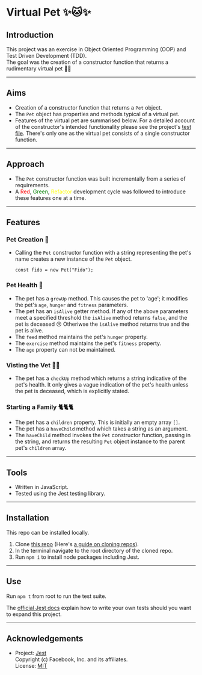 # Virtual Pet ✨🐱✨

## Introduction

This project was an exercise in Object Oriented Programming (OOP) and Test Driven Development (TDD).  
The goal was the creation of a constructor function that returns a rudimentary virtual pet 👾✨  

---

## Aims

- Creation of a constructor function that returns a `Pet` object.  
- The `Pet` object has properties and methods typical of a virtual pet.
- Features of the virtual pet are summarised below. For a detailed account of the constructor's intended functionality please see the project's [test file](https://github.com/DevArrowsmith/virtual-pet/blob/main/__tests__/pet.test.js). There's only one as the virtual pet consists of a single constructor function.

---

## Approach

- The `Pet` constructor function was built incrementally from a series of requirements.
- A <span style="color:red">Red</span>, <span style="color:green">Green</span>, <span style="color:yellow">Refactor</span> development cycle was followed to introduce these features one at a time.

---

## Features

### Pet Creation 🐾
- Calling the `Pet` constructor function with a string representing the pet's name creates a new instance of the `Pet` object.  

    ```
    const fido = new Pet("Fido");
    ```
### Pet Health 💖
- The pet has a `growUp` method. This causes the pet to 'age'; it modifies the pet's `age`, `hunger` and `fitness` parameters.
- The pet has an `isAlive` getter method. If any of the above parameters meet a specified threshold the `isAlive` method returns `false`, and the pet is deceased 😢 Otheriwse the `isAlive` method returns true and the pet is alive. 
- The `feed` method maintains the pet's `hunger` property.
- The `exercise` method maintains the pet's `fitness` property.
- The `age` property can not be maintained.
### Visting the Vet 👩‍⚕️
- The pet has a `checkUp` method which returns a string indicative of the pet's health. It only gives a vague indication of the pet's health unless the pet is deceased, which is explicitly stated.
### Starting a Family 🐈🐈🐈
- The pet has a `children` property. This is initially an empty array `[]`.
- The pet has a `haveChild` method which takes a string as an argument.
- The `haveChild` method invokes the `Pet` constructor function, passing in the string, and returns the resulting `Pet` object instance to the parent pet's `children` array.

---

## Tools
- Written in JavaScript.
- Tested using the Jest testing library.

---

## Installation

This repo can be installed locally.

1. Clone [this repo](https://github.com/DevArrowsmith/virtual-pet) (Here's [a guide on cloning repos](https://docs.github.com/en/enterprise/2.13/user/articles/cloning-a-repository)).
2. In the terminal navigate to the root directory of the cloned repo.
3. Run `npm i` to install node packages including Jest.

---
## Use

Run `npm t` from root to run the test suite.

The [official Jest docs](https://jestjs.io/) explain how to write your own tests should you want to expand this project.

---

## Acknowledgements

- Project: [Jest](https://github.com/facebook/jest)  
  Copyright (c) Facebook, Inc. and its affiliates.  
  License: [MIT](https://github.com/facebook/jest/blob/master/LICENSE)
